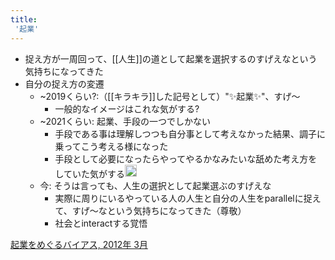 ```yaml
---
title:
 '起業'
---
```


- 捉え方が一周回って、[[人生]]の道として起業を選択するのすげえなという気持ちになってきた
- 自分の捉え方の変遷
    - ~2019くらい?:（[[キラキラ]]した記号として）"✨起業✨"、すげ〜
        - 一般的なイメージはこれな気がする?
    - ~2021くらい: 起業、手段の一つでしかない
        - 手段である事は理解しつつも自分事として考えなかった結果、調子に乗ってこう考える様になった
        - 手段として必要になったらやってやるかなみたいな舐めた考え方をしていた気がする<img src='https://scrapbox.io/api/pages/blu3mo-public/blu3mo/icon' alt='blu3mo.icon' height="19.5"/>
    - 今: そうは言っても、人生の選択として起業選ぶのすげえな
        - 実際に周りにいるやっている人の人生と自分の人生をparallelに捉えて、すげ〜なという気持ちになってきた（尊敬）
        - 社会とinteractする覚悟

[起業をめぐるバイアス, 2012年 3月](http://www.shudo.net/article/201203-biases-around-startups/#biz-not-equal-to-an-enterprise)

